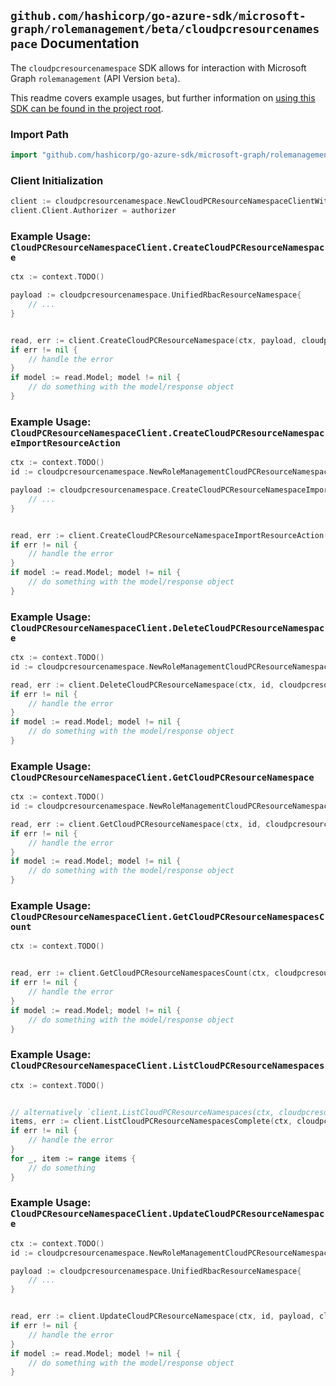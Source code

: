 
## `github.com/hashicorp/go-azure-sdk/microsoft-graph/rolemanagement/beta/cloudpcresourcenamespace` Documentation

The `cloudpcresourcenamespace` SDK allows for interaction with Microsoft Graph `rolemanagement` (API Version `beta`).

This readme covers example usages, but further information on [using this SDK can be found in the project root](https://github.com/hashicorp/go-azure-sdk/tree/main/docs).

### Import Path

```go
import "github.com/hashicorp/go-azure-sdk/microsoft-graph/rolemanagement/beta/cloudpcresourcenamespace"
```


### Client Initialization

```go
client := cloudpcresourcenamespace.NewCloudPCResourceNamespaceClientWithBaseURI("https://graph.microsoft.com")
client.Client.Authorizer = authorizer
```


### Example Usage: `CloudPCResourceNamespaceClient.CreateCloudPCResourceNamespace`

```go
ctx := context.TODO()

payload := cloudpcresourcenamespace.UnifiedRbacResourceNamespace{
	// ...
}


read, err := client.CreateCloudPCResourceNamespace(ctx, payload, cloudpcresourcenamespace.DefaultCreateCloudPCResourceNamespaceOperationOptions())
if err != nil {
	// handle the error
}
if model := read.Model; model != nil {
	// do something with the model/response object
}
```


### Example Usage: `CloudPCResourceNamespaceClient.CreateCloudPCResourceNamespaceImportResourceAction`

```go
ctx := context.TODO()
id := cloudpcresourcenamespace.NewRoleManagementCloudPCResourceNamespaceID("unifiedRbacResourceNamespaceId")

payload := cloudpcresourcenamespace.CreateCloudPCResourceNamespaceImportResourceActionRequest{
	// ...
}


read, err := client.CreateCloudPCResourceNamespaceImportResourceAction(ctx, id, payload, cloudpcresourcenamespace.DefaultCreateCloudPCResourceNamespaceImportResourceActionOperationOptions())
if err != nil {
	// handle the error
}
if model := read.Model; model != nil {
	// do something with the model/response object
}
```


### Example Usage: `CloudPCResourceNamespaceClient.DeleteCloudPCResourceNamespace`

```go
ctx := context.TODO()
id := cloudpcresourcenamespace.NewRoleManagementCloudPCResourceNamespaceID("unifiedRbacResourceNamespaceId")

read, err := client.DeleteCloudPCResourceNamespace(ctx, id, cloudpcresourcenamespace.DefaultDeleteCloudPCResourceNamespaceOperationOptions())
if err != nil {
	// handle the error
}
if model := read.Model; model != nil {
	// do something with the model/response object
}
```


### Example Usage: `CloudPCResourceNamespaceClient.GetCloudPCResourceNamespace`

```go
ctx := context.TODO()
id := cloudpcresourcenamespace.NewRoleManagementCloudPCResourceNamespaceID("unifiedRbacResourceNamespaceId")

read, err := client.GetCloudPCResourceNamespace(ctx, id, cloudpcresourcenamespace.DefaultGetCloudPCResourceNamespaceOperationOptions())
if err != nil {
	// handle the error
}
if model := read.Model; model != nil {
	// do something with the model/response object
}
```


### Example Usage: `CloudPCResourceNamespaceClient.GetCloudPCResourceNamespacesCount`

```go
ctx := context.TODO()


read, err := client.GetCloudPCResourceNamespacesCount(ctx, cloudpcresourcenamespace.DefaultGetCloudPCResourceNamespacesCountOperationOptions())
if err != nil {
	// handle the error
}
if model := read.Model; model != nil {
	// do something with the model/response object
}
```


### Example Usage: `CloudPCResourceNamespaceClient.ListCloudPCResourceNamespaces`

```go
ctx := context.TODO()


// alternatively `client.ListCloudPCResourceNamespaces(ctx, cloudpcresourcenamespace.DefaultListCloudPCResourceNamespacesOperationOptions())` can be used to do batched pagination
items, err := client.ListCloudPCResourceNamespacesComplete(ctx, cloudpcresourcenamespace.DefaultListCloudPCResourceNamespacesOperationOptions())
if err != nil {
	// handle the error
}
for _, item := range items {
	// do something
}
```


### Example Usage: `CloudPCResourceNamespaceClient.UpdateCloudPCResourceNamespace`

```go
ctx := context.TODO()
id := cloudpcresourcenamespace.NewRoleManagementCloudPCResourceNamespaceID("unifiedRbacResourceNamespaceId")

payload := cloudpcresourcenamespace.UnifiedRbacResourceNamespace{
	// ...
}


read, err := client.UpdateCloudPCResourceNamespace(ctx, id, payload, cloudpcresourcenamespace.DefaultUpdateCloudPCResourceNamespaceOperationOptions())
if err != nil {
	// handle the error
}
if model := read.Model; model != nil {
	// do something with the model/response object
}
```
